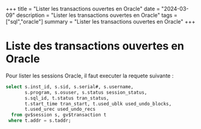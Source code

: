 +++
title = "Lister les transactions ouvertes en Oracle"
date = "2024-03-09"
description = "Lister les transactions ouvertes en Oracle"
tags = ["sql","oracle"]
summary = "Lister les transactions ouvertes en Oracle"
+++
# Liste des transactions ouvertes en Oracle

Pour lister les sessions Oracle, il faut executer la requete suivante :
```sql
select s.inst_id, s.sid, s.serial#, s.username,
       s.program, s.osuser, s.status session_status,
       s.sql_id, t.status tran_status, 
       t.start_time tran_start, t.used_ublk used_undo_blocks, 
       t.used_urec used_undo_recs
  from gv$session s, gv$transaction t
 where t.addr = s.taddr;
```
                    